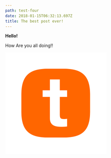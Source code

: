 ```yaml
---
path: test-four
date: 2018-01-15T06:32:13.697Z
title: The best post ever!
---
```

**Hello!**



How Are you all doing!!

![logo](/static/assets/squircle_orange_325.png)
